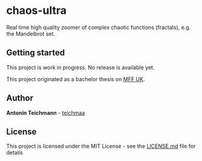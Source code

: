 # chaos-ultra
Real time high quality zoomer of complex chaotic functions (fractals), e.g. the Mandelbrot set.

## Getting started
This project is work in progress. No release is available yet.

This project originated as a bachelor thesis on [MFF UK](https://mff.cuni.cz/).

## Author

**Antonín Teichmann** - [teichmaa](https://github.com/teichmaa)

## License

This project is licensed under the MIT License - see the [LICENSE.md](LICENSE.md) file for details
